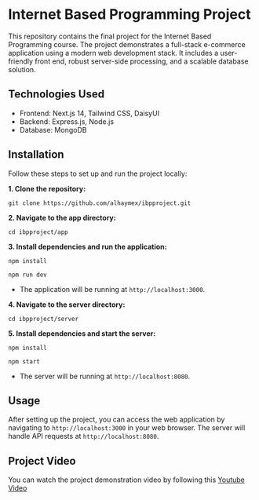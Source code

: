 # Internet Based Programming Project

This repository contains the final project for the Internet Based Programming course. The project demonstrates a full-stack e-commerce application using a modern web development stack. It includes a user-friendly front end, robust server-side processing, and a scalable database solution.

## Technologies Used

* Frontend: Next.js 14, Tailwind CSS, DaisyUI
* Backend: Express.js, Node.js
* Database: MongoDB

 
## Installation
Follow these steps to set up and run the project locally:

__1. Clone the repository:__

```
git clone https://github.com/alhaymex/ibpproject.git
```

__2. Navigate to the app directory:__

```
cd ibpproject/app
```

__3. Install dependencies and run the application:__

```
npm install
```

```
npm run dev
```

* The application will be running at `http://localhost:3000`.


__4. Navigate to the server directory:__

```
cd ibpproject/server
```

__5. Install dependencies and start the server:__

```
npm install
```

```
npm start
```
* The server will be running at `http://localhost:8080`.

## Usage
After setting up the project, you can access the web application by navigating to
`http://localhost:3000` in your web browser. The server will handle API requests at `http://localhost:8080`.

## Project Video
You can watch the project demonstration video by following this [Youtube Video](https://youtu.be/AjCH2Hfhx_0)

